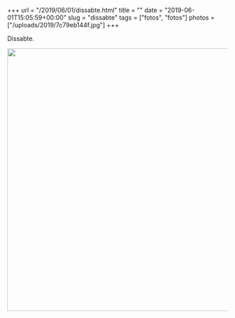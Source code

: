 +++
url = "/2019/06/01/dissabte.html"
title = ""
date = "2019-06-01T15:05:59+00:00"
slug = "dissabte"
tags = ["fotos", "fotos"]
photos = ["/uploads/2019/7c79eb144f.jpg"]
+++

Dissabte.

<img src="/uploads/2019/7c79eb144f.jpg" width="600" height="600" alt="" />
